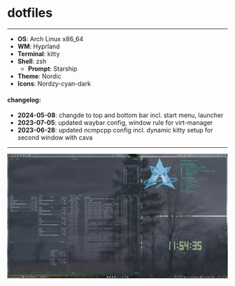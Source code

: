 # dotfiles

---

* **OS**: Arch Linux x86_64
* **WM**: Hyprland
* **Terminal**: kitty
* **Shell**: zsh
  * **Prompt**: Starship
* **Theme**: Nordic
* **Icons**: Nordzy-cyan-dark

#### changelog:
* **2024-05-08**: changde to top and bottom bar incl. start menu, launcher
* **2023-07-05**: updated waybar config, window rule for virt-manager
* **2023-06-28**: updated ncmpcpp config incl. dynamic kitty setup for second window with cava
---

![Screenshot](screenshot.png "Screenshot")

